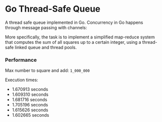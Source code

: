 # Go Thread-Safe Queue
A thread safe queue implemented in Go. Concurrency in Go happens through message passing with channels:

More specifically, the task is to implement a simplified
map-reduce system that computes the sum of all squares up to a certain integer, using a thread-safe linked queue and thread pools. 


### Performance 

Max number to square and add: `1_000_000`

Execution times:
- 1.670913 seconds
- 1.609310 seconds
- 1.681716 seconds
- 1.705196 seconds
- 1.615626 seconds
- 1.602665 seconds
